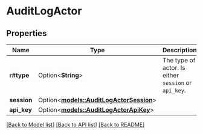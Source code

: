 # AuditLogActor

## Properties

Name | Type | Description | Notes
------------ | ------------- | ------------- | -------------
**r#type** | Option<**String**> | The type of actor. Is either `session` or `api_key`. | [optional]
**session** | Option<[**models::AuditLogActorSession**](.md)> |  | [optional]
**api_key** | Option<[**models::AuditLogActorApiKey**](.md)> |  | [optional]

[[Back to Model list]](../README.md#documentation-for-models) [[Back to API list]](../README.md#documentation-for-api-endpoints) [[Back to README]](../README.md)


